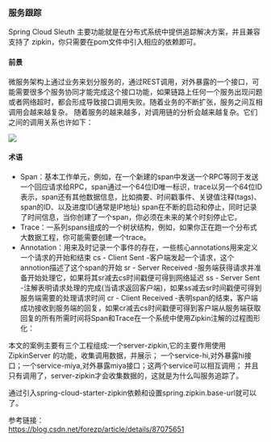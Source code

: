 ### 服务跟踪
Spring Cloud Sleuth 主要功能就是在分布式系统中提供追踪解决方案，并且兼容支持了 zipkin，你只需要在pom文件中引入相应的依赖即可。

#### 前景
微服务架构上通过业务来划分服务的，通过REST调用，对外暴露的一个接口，可能需要很多个服务协同才能完成这个接口功能，如果链路上任何一个服务出现问题或者网络超时，都会形成导致接口调用失败。随着业务的不断扩张，服务之间互相调用会越来越复杂。
随着服务的越来越多，对调用链的分析会越来越复杂。它们之间的调用关系也许如下：

![](https://ws1.sinaimg.cn/large/006mOQRagy1fxowcmy7kmj30ew0dytnj.jpg)
#### 术语
* Span：基本工作单元，例如，在一个新建的span中发送一个RPC等同于发送一个回应请求给RPC，span通过一个64位ID唯一标识，trace以另一个64位ID表示，span还有其他数据信息，比如摘要、时间戳事件、关键值注释(tags)、span的ID、以及进度ID(通常是IP地址) span在不断的启动和停止，同时记录了时间信息，当你创建了一个span，你必须在未来的某个时刻停止它。
* Trace：一系列spans组成的一个树状结构，例如，如果你正在跑一个分布式大数据工程，你可能需要创建一个trace。
* Annotation：用来及时记录一个事件的存在，一些核心annotations用来定义一个请求的开始和结束
 cs - Client Sent -客户端发起一个请求，这个annotion描述了这个span的开始
sr - Server Received   -服务端获得请求并准备开始处理它，如果将其sr减去cs时间戳便可得到网络延迟
ss - Server Sent -注解表明请求处理的完成(当请求返回客户端)，如果ss减去sr时间戳便可得到服务端需要的处理请求时间
cr - Client Received   -表明span的结束，客户端成功接收到服务端的回复，如果cr减去cs时间戳便可得到客户端从服务端获取回复的所有所需时间将Span和Trace在一个系统中使用Zipkin注解的过程图形化：

本文的案例主要有三个工程组成:一个server-zipkin,它的主要作用使用ZipkinServer 的功能，收集调用数据，并展示；
一个service-hi,对外暴露hi接口；一个service-miya,对外暴露miya接口；这两个service可以相互调用；
并且只有调用了，server-zipkin才会收集数据的，这就是为什么叫服务追踪了。

通过引入spring-cloud-starter-zipkin依赖和设置spring.zipkin.base-url就可以了。

参考链接：  
https://blog.csdn.net/forezp/article/details/87075651  